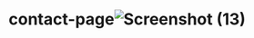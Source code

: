 # contact-page![Screenshot (13)](https://user-images.githubusercontent.com/107918155/182345468-2387bf06-14a6-4bbf-b14d-32fda7f314f6.png)
